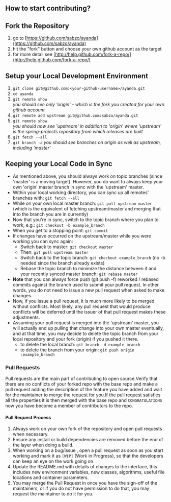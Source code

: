 ## How to start contributing?

## Fork the Repository

1. go to [https://github.com/sabzo/ayanda](https://github.com/sabzo/ayanda)
2. hit the "fork" button and choose your own github account as the target
3. for more detail see [http://help.github.com/fork-a-repo/](http://help.github.com/fork-a-repo/)

## Setup your Local Development Environment

1. `git clone git@github.com:<your-github-username>/ayanda.git`
2. `cd ayanda`
3. `git remote show`  
_you should see only 'origin' - which is the fork you created for your own github account_
4. `git remote add upstream git@github.com:sabzo/ayanda.git`
5. `git remote show`  
_you should now see 'upstream' in addition to 'origin' where 'upstream' is the spring-projects repository from which releases are built_
6. `git fetch --all`
7. `git branch -a`
_you should see branches on origin as well as upstream, including 'master'_

## Keeping your Local Code in Sync

* As mentioned above, you should always work on topic branches (since 'master' is a moving target). However, you do want to always keep your own 'origin' master branch in sync with the 'upstream' master.
* Within your local working directory, you can sync up all remotes' branches with: `git fetch --all`
* While on your own local master branch: `git pull upstream master` (which is the equivalent of fetching upstream/master and merging that into the branch you are in currently)
* Now that you're in sync, switch to the topic branch where you plan to work, e.g.: `git checkout -b example_branch`
* When you get to a stopping point: `git commit`
* If changes have occurred on the upstream/master while you were working you can sync again:
    - Switch back to master: `git checkout master`
    - Then: `git pull upstream master`
    - Switch back to the topic branch: `git checkout example_branch` (no -b needed since the branch already exists)
    - Rebase the topic branch to minimize the distance between it and your recently synced master branch: `git rebase master`
* **Note** that you can always force push (git push -f) reworked / rebased commits against the branch used to submit your pull request. In other words, you do not need to issue a new pull request when asked to make changes.
* Now, if you issue a pull request, it is much more likely to be merged without conflicts. Most likely, any pull request that would produce conflicts will be deferred until the issuer of that pull request makes these adjustments.
* Assuming your pull request is merged into the 'upstream' master, you will actually end up pulling that change into your own master eventually, and at that time, you may decide to delete the topic branch from your local repository and your fork (origin) if you pushed it there.
    - to delete the local branch: `git branch -d example_branch`
    - to delete the branch from your origin: `git push origin :example_branch`
    
    
### Pull Requests
Pull requests are the main part of contributing to open source.Verify that there are no conflicts of your forked repo with the base repo and make a pull request adding the description of the feature you have added and wait for the maintainer to merge the request for you.If the pull request satisfies all the properties it is then merged with the base repo and 
`CONGRATULATIONS` now you have become a member of contributors to the repo.

#### Pull Request Process
 1. Always work on your own fork of the repository and open pull requests when necessary.
 2. Ensure any install or build dependencies are removed before the end of the layer when doing a build.
 3. When working on a bug/issue , open a pull request as soon as you start working and mark
 it as `[WIP]` (Work in Progress), so that the developers can keep an eye on the work going on.
 4. Update the README.md with details of changes to the interface, this includes new environment variables, new classes, algorithms, useful file locations and container parameters.
 5. You may merge the Pull Request in once you have the sign-off of the maintainers, or if you do not have permission to do that, you may request the maintainer to do it for you.
